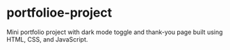 # portfolioe-project
Mini portfolio project with dark mode toggle and thank-you page built using HTML, CSS, and JavaScript.
